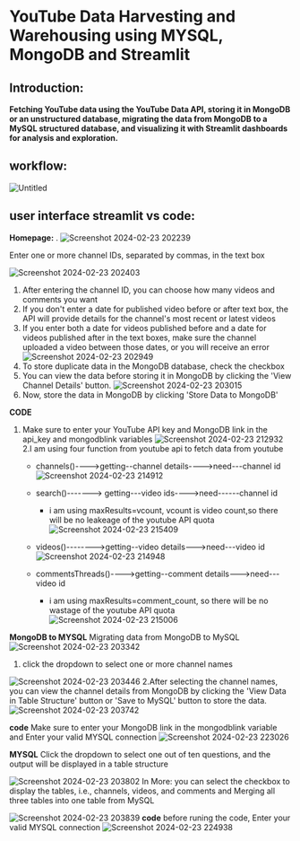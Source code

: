 # YouTube Data Harvesting and Warehousing using MYSQL, MongoDB and Streamlit
## Introduction:
   
  **Fetching YouTube data using the YouTube Data API, storing it in MongoDB or an unstructured database, migrating the data from MongoDB to 
a MySQL structured database, and visualizing it with Streamlit dashboards for analysis and exploration.**

## workflow:

![Untitled](https://github.com/berlinand/Berlin_B_youtube_data_harvesting_Project/assets/154864172/d37a5e04-7321-4c85-bea6-dbd94d2b340b)

## user interface streamlit vs code:
 **Homepage:**
   .
  ![Screenshot 2024-02-23 202239](https://github.com/berlinand/Berlin_B_youtube_data_harvesting_Project/assets/154864172/07aebc6a-3fa2-4e3b-902d-9e49bdeb2ec1)

Enter one or more channel IDs, separated by commas, in the text box

![Screenshot 2024-02-23 202403](https://github.com/berlinand/Berlin_B_youtube_data_harvesting_Project/assets/154864172/94d1dfff-3ba1-4fc0-8a85-3b14c6cb27fe)
1. After entering the channel ID, you can choose how many videos and comments you want
2. If you don't enter a date for published video before or after text box, the API will provide details for the channel's most recent or latest videos
3. If you enter both a date for videos published before and a date for videos published after in the text boxes, make sure the channel uploaded a video between those dates, or you will receive an error
 ![Screenshot 2024-02-23 202949](https://github.com/berlinand/Berlin_B_youtube_data_harvesting_Project/assets/154864172/eeed949c-f723-4aec-bce3-5302aba27f75)
4. To store duplicate data in the MongoDB database, check the checkbox
5. You can view the data before storing it in MongoDB by clicking the 'View Channel Details' button.
![Screenshot 2024-02-23 203015](https://github.com/berlinand/Berlin_B_youtube_data_harvesting_Project/assets/154864172/912a6ac8-b794-420e-be7b-fcde932cc658)
6. Now, store the data in MongoDB by clicking 'Store Data to MongoDB'

**CODE**
1. Make sure to enter your YouTube API key and MongoDB link in the api_key and mongodblink variables
![Screenshot 2024-02-23 212932](https://github.com/berlinand/Berlin_B_youtube_data_harvesting_Project/assets/154864172/bf95a3a1-7ce2-4e48-a769-2150eafb4ff0)
2.I am using four function from youtube api to fetch data from youtube
     - channels()---->getting--channel details---->need---channel id
 ![Screenshot 2024-02-23 214912](https://github.com/berlinand/Berlin_B_youtube_data_harvesting_Project/assets/154864172/04e90cf7-945b-4f77-93f2-2bf5410fd47e)
     - search()-------> getting---video ids---->need------channel id
          * i am using maxResults=vcount, vcount is video count,so there will be no leakeage of the youtube API quota
![Screenshot 2024-02-23 215409](https://github.com/berlinand/Berlin_B_youtube_data_harvesting_Project/assets/154864172/53aede50-8974-4e8c-a42d-e63c8eab3785)

     - videos()-------->getting--video details--->need---video id
![Screenshot 2024-02-23 214948](https://github.com/berlinand/Berlin_B_youtube_data_harvesting_Project/assets/154864172/77ce75b5-2474-4506-a788-02e37d684ecc)
    - commentsThreads()---->getting--comment details--->need---video id
      * i am using maxResults=comment_count, so there will be no wastage of the youtube API quota
  ![Screenshot 2024-02-23 215006](https://github.com/berlinand/Berlin_B_youtube_data_harvesting_Project/assets/154864172/949d1a1e-969b-4a20-b56b-75a4977b3dd1)


**MongoDB to MYSQL**
Migrating data from MongoDB to MySQL
![Screenshot 2024-02-23 203342](https://github.com/berlinand/Berlin_B_youtube_data_harvesting_Project/assets/154864172/d5707f1f-f31c-4e87-bf93-edfc470aae08)
 1. click the dropdown to select one or more channel names

![Screenshot 2024-02-23 203446](https://github.com/berlinand/Berlin_B_youtube_data_harvesting_Project/assets/154864172/a70a9dc9-541d-4e4c-b704-5762cee9378b)
2.After selecting the channel names, you can view the channel details from MongoDB by clicking the 'View Data in Table Structure' button or 'Save to MySQL' button to store the data.
![Screenshot 2024-02-23 203742](https://github.com/berlinand/Berlin_B_youtube_data_harvesting_Project/assets/154864172/35b3c863-e0c6-40a7-bfa1-f5c0c3e97122)

**code**
Make sure to enter your MongoDB link in the mongodblink variable and Enter your valid MYSQL connection 
![Screenshot 2024-02-23 223026](https://github.com/berlinand/Berlin_B_youtube_data_harvesting_Project/assets/154864172/8fbe4b6f-2689-4169-8e5a-a2153a06803c)

**MYSQL**
Click the dropdown to select one out of ten questions, and the output will be displayed in a table structure

![Screenshot 2024-02-23 203802](https://github.com/berlinand/Berlin_B_youtube_data_harvesting_Project/assets/154864172/df9ce3fe-4aee-48a9-aa04-650b9573124e)
In More: you can select the checkbox to display the tables, i.e., channels, videos, and comments and Merging all three tables into one table from MySQL

![Screenshot 2024-02-23 203839](https://github.com/berlinand/Berlin_B_youtube_data_harvesting_Project/assets/154864172/1963248d-d25a-4639-abf3-37fbef53b036)
**code**
before runing the code, Enter your valid MYSQL connection 
![Screenshot 2024-02-23 224938](https://github.com/berlinand/Berlin_B_youtube_data_harvesting_Project/assets/154864172/dfc25c99-59c8-4a21-9c8f-1846570b756e)
